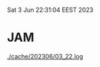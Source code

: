Sat  3 Jun 22:31:04 EEST 2023
# JAM
<a href='./cache/202306/03_22.log'>./cache/202306/03_22.log</a>
